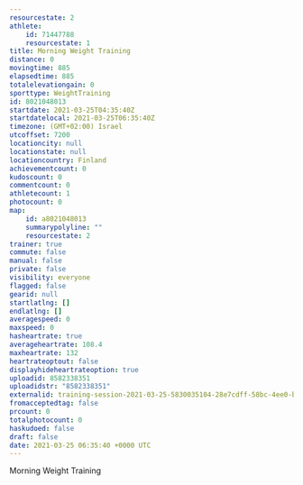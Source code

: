 ```yaml
---
resourcestate: 2
athlete:
    id: 71447788
    resourcestate: 1
title: Morning Weight Training
distance: 0
movingtime: 885
elapsedtime: 885
totalelevationgain: 0
sporttype: WeightTraining
id: 8021048013
startdate: 2021-03-25T04:35:40Z
startdatelocal: 2021-03-25T06:35:40Z
timezone: (GMT+02:00) Israel
utcoffset: 7200
locationcity: null
locationstate: null
locationcountry: Finland
achievementcount: 0
kudoscount: 0
commentcount: 0
athletecount: 1
photocount: 0
map:
    id: a8021048013
    summarypolyline: ""
    resourcestate: 2
trainer: true
commute: false
manual: false
private: false
visibility: everyone
flagged: false
gearid: null
startlatlng: []
endlatlng: []
averagespeed: 0
maxspeed: 0
hasheartrate: true
averageheartrate: 108.4
maxheartrate: 132
heartrateoptout: false
displayhideheartrateoption: true
uploadid: 8582338351
uploadidstr: "8582338351"
externalid: training-session-2021-03-25-5830035104-28e7cdff-58bc-4ee0-b0f2-48af94284b21.fit
fromacceptedtag: false
prcount: 0
totalphotocount: 0
haskudoed: false
draft: false
date: 2021-03-25 06:35:40 +0000 UTC
---
```

Morning Weight Training